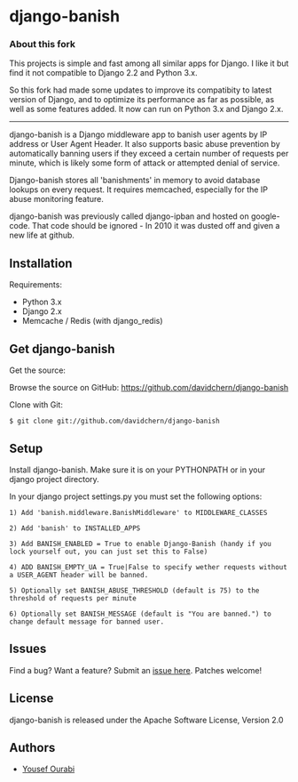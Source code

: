 # django-banish

### About this fork

This projects is simple and fast among all similar apps for Django. I like it but find it not compatible to Django 2.2 and Python 3.x.

So this fork had made some updates to improve its compatibity to latest version of Django, and to optimize its performance as far as possible, as well as some features added. It now can run on Python 3.x and Django 2.x.

---

django-banish is a Django middleware app to banish user agents by IP address or User Agent Header. It also supports basic abuse prevention by automatically banning users if they exceed a certain number of requests per minute, which is likely some form of attack or attempted denial of service.

Django-banish stores all 'banishments' in memory to avoid database lookups on every request. It requires memcached, especially for the IP abuse monitoring feature.

django-banish was previously called django-ipban and hosted on google-code. That code should be ignored - In 2010 it was dusted off and given a new life at github.



## Installation

Requirements:

* Python 3.x
* Django 2.x
* Memcache / Redis (with django_redis)

## Get django-banish 

Get the source:

Browse the source on GitHub: <https://github.com/davidchern/django-banish>

Clone with Git:

```shell
$ git clone git://github.com/davidchern/django-banish
```

## Setup

Install django-banish. Make sure it is on your PYTHONPATH or in your django project directory.

In your django project settings.py you must set the following options:

    1) Add 'banish.middleware.BanishMiddleware' to MIDDLEWARE_CLASSES

    2) Add 'banish' to INSTALLED_APPS

    3) Add BANISH_ENABLED = True to enable Django-Banish (handy if you lock yourself out, you can just set this to False)
    
    4) ADD BANISH_EMPTY_UA = True|False to specify wether requests without a USER_AGENT header will be banned.

    5) Optionally set BANISH_ABUSE_THRESHOLD (default is 75) to the threshold of requests per minute

    6) Optionally set BANISH_MESSAGE (default is "You are banned.") to change default message for banned user.

## Issues

Find a bug? Want a feature? Submit an [issue here](http://github.com/yourabi/django-banish/issues). Patches welcome!

## License

django-banish is released under the Apache Software License, Version 2.0


## Authors

 * [Yousef Ourabi][1]

 [1]: http://github.com/yourabi
